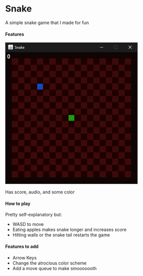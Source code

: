 # Snake

A simple snake game that I made for fun

#### Features

![screenshot](screenshots/game.png)

Has score, audio, and some color

#### How to play

Pretty self-explanatory but: 
* WASD to move
* Eating apples makes snake longer and increases score
* Hitting walls or the snake tail restarts the game 

#### Features to add

* Arrow Keys
* Change the atrocious color scheme
* Add a move queue to make smooooooth

